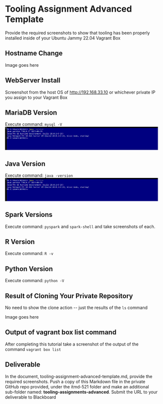 # Tooling Assignment Advanced Template

Provide the required screenshots to show that tooling has been properly installed inside of your Ubuntu Jammy 22.04 Vagrant Box

## Hostname Change

Image goes here

## WebServer Install

Screenshot from the host OS of http://192.168.33.10  or whichever private IP you assign to your Vagrant Box

## MariaDB Version

Execute command: `mysql -V`
[![MariaDB Version](https://github.com/BojjaNithin/itmd/blob/main/itmd-521/images/java.png)](https://github.com/BojjaNithin/itmd/blob/main/itmd-521/images/mysql.png)

## Java Version

Execute command: `java -version`
[![Java Version](https://github.com/BojjaNithin/itmd/blob/main/itmd-521/images/java.png)](https://github.com/BojjaNithin/itmd/blob/main/itmd-521/images/java.png)


## Spark Versions

Execute command: `pyspark` and `spark-shell` and take screenshots of each.

## R Version

Execute command: `R -v`

## Python Version

Execute command: `python -V`

## Result of Cloning Your Private Repository

No need to show the clone action -- just the results of the `ls` command

Image goes here

## Output of vagrant box list command

After completing this tutorial take a screenshot of the output of the command ```vagrant box list```

## Deliverable

In the document, tooling-assignment-advanced-template.md, provide the required screenshots. Push a copy of this Markdown file in the private GitHub repo provided, under the itmd-521 folder and make an additional sub-folder named: **tooling-assignments-advanced**.  Submit the URL to your deliverable to Blackboard
